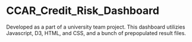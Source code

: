 # CCAR_Credit_Risk_Dashboard
Developed as a part of a university team project. This dashboard utilizies Javascript, D3, HTML, and CSS, and a bunch of prepopulated result files.
